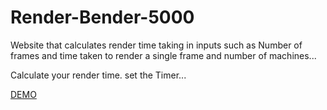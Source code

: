 # Render-Bender-5000
Website that calculates render time taking in inputs such as Number of frames and time taken to render a single frame and number of machines...


Calculate your render time.
set the Timer...

[DEMO](https://king-julien-007.github.io/Render-Bender-5000/)


